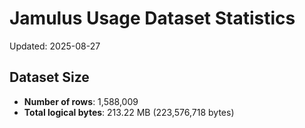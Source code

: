 # Jamulus Usage Dataset Statistics

Updated: 2025-08-27

## Dataset Size
- **Number of rows**: 1,588,009
- **Total logical bytes**: 213.22 MB (223,576,718 bytes)
